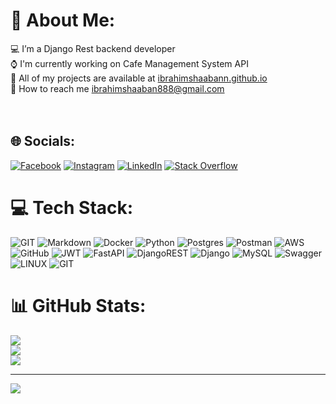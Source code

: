 # 💫 About Me:
:computer: I’m a Django Rest backend developer<br>:watch: I'm currently working on Cafe Management System API <br>🔭 All of my projects are available at [ibrahimshaabann.github.io](https://ibrahimshaabann.github.io/)<br>:email: How to reach me ibrahimshaaban888@gmail.com<br><br><br>


## 🌐 Socials:
[![Facebook](https://img.shields.io/badge/Facebook-%231877F2.svg?logo=Facebook&logoColor=white)](https://facebook.com/ibrahimshaabannnn) [![Instagram](https://img.shields.io/badge/Instagram-%23E4405F.svg?logo=Instagram&logoColor=white)](https://instagram.com/ibrrahimshaaban) [![LinkedIn](https://img.shields.io/badge/LinkedIn-%230077B5.svg?logo=linkedin&logoColor=white)](https://linkedin.com/in/ibrahim-shaaban-647389246) [![Stack Overflow](https://img.shields.io/badge/-Stackoverflow-FE7A16?logo=stack-overflow&logoColor=white)](https://stackoverflow.com/users/ibrahim-shaaban) 

# 💻 Tech Stack:
![GIT](https://img.shields.io/badge/Git-fc6d26?style=for-the-badge&logo=git&logoColor=white) ![Markdown](https://img.shields.io/badge/markdown-%23000000.svg?style=for-the-badge&logo=markdown&logoColor=white) ![Docker](https://img.shields.io/badge/docker-%230db7ed.svg?style=for-the-badge&logo=docker&logoColor=white) ![Python](https://img.shields.io/badge/python-3670A0?style=for-the-badge&logo=python&logoColor=ffdd54) ![Postgres](https://img.shields.io/badge/postgres-%23316192.svg?style=for-the-badge&logo=postgresql&logoColor=white) ![Postman](https://img.shields.io/badge/Postman-FF6C37?style=for-the-badge&logo=postman&logoColor=white) ![AWS](https://img.shields.io/badge/AWS-%23FF9900.svg?style=for-the-badge&logo=amazon-aws&logoColor=white) ![GitHub](https://img.shields.io/badge/GitHub-%23121011.svg?style=for-the-badge&logo=github&logoColor=white) ![JWT](https://img.shields.io/badge/JWT-black?style=for-the-badge&logo=JSON%20web%20tokens) ![FastAPI](https://img.shields.io/badge/FastAPI-005571?style=for-the-badge&logo=fastapi) ![DjangoREST](https://img.shields.io/badge/DJANGO-REST-ff1709?style=for-the-badge&logo=django&logoColor=white&color=ff1709&labelColor=gray) ![Django](https://img.shields.io/badge/django-%23092E20.svg?style=for-the-badge&logo=django&logoColor=white) ![MySQL](https://img.shields.io/badge/mysql-%2300f.svg?style=for-the-badge&logo=mysql&logoColor=white) ![Swagger](https://img.shields.io/badge/-Swagger-%23Clojure?style=for-the-badge&logo=swagger&logoColor=white) ![LINUX](https://img.shields.io/badge/Linux-FCC624?style=for-the-badge&logo=linux&logoColor=black) ![GIT](https://img.shields.io/badge/Git-fc6d26?style=for-the-badge&logo=git&logoColor=white)
# 📊 GitHub Stats:
![](https://github-readme-stats.vercel.app/api?username=ibrahimshaaban&theme=tokyonight&hide_border=true&include_all_commits=true&count_private=true)<br/>
![](https://github-readme-streak-stats.herokuapp.com/?user=ibrahimshaaban&theme=tokyonight&hide_border=true)<br/>
![](https://github-readme-stats.vercel.app/api/top-langs/?username=ibrahimshaaban&theme=tokyonight&hide_border=true&include_all_commits=true&count_private=true&layout=compact)

---
[![](https://visitcount.itsvg.in/api?id=ibrahimshaaban&icon=0&color=0)](https://visitcount.itsvg.in)

<!-- Proudly created with GPRM ( https://gprm.itsvg.in ) -->

